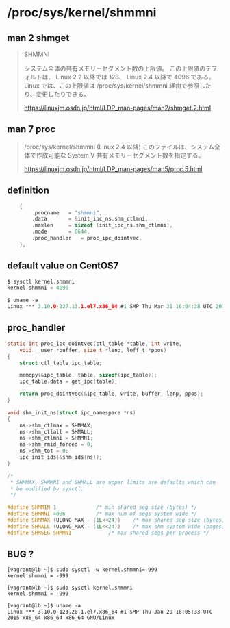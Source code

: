 # /proc/sys/kernel/shmmni

## man 2 shmget

> SHMMNI
>
> システム全体の共有メモリーセグメント数の上限値。 この上限値のデフォルトは、 Linux 2.2 以降では 128、 Linux 2.4 以降で 4096 である。
> Linux では、この上限値は /proc/sys/kernel/shmmni 経由で参照したり、変更したりできる。
>
> https://linuxjm.osdn.jp/html/LDP_man-pages/man2/shmget.2.html

## man 7 proc

>
> /proc/sys/kernel/shmmni (Linux 2.4 以降)
>   このファイルは、システム全体で作成可能な System V 共有メモリーセグメント数を指定する。
>
> https://linuxjm.osdn.jp/html/LDP_man-pages/man5/proc.5.html

## definition

```c
	{
		.procname	= "shmmni",
		.data		= &init_ipc_ns.shm_ctlmni,
		.maxlen		= sizeof (init_ipc_ns.shm_ctlmni),
		.mode		= 0644,
		.proc_handler	= proc_ipc_dointvec,
	},
```

## default value on CentOS7 

```c
$ sysctl kernel.shmmni
kernel.shmmni = 4096

$ uname -a
Linux *** 3.10.0-327.13.1.el7.x86_64 #1 SMP Thu Mar 31 16:04:38 UTC 2016 x86_64 x86_64 x86_64 GNU/Linux
```

## proc_handler

```c
static int proc_ipc_dointvec(ctl_table *table, int write,
	void __user *buffer, size_t *lenp, loff_t *ppos)
{
	struct ctl_table ipc_table;

	memcpy(&ipc_table, table, sizeof(ipc_table));
	ipc_table.data = get_ipc(table);

	return proc_dointvec(&ipc_table, write, buffer, lenp, ppos);
}
```

```c
void shm_init_ns(struct ipc_namespace *ns)
{
	ns->shm_ctlmax = SHMMAX;
	ns->shm_ctlall = SHMALL;
	ns->shm_ctlmni = SHMMNI;
	ns->shm_rmid_forced = 0;
	ns->shm_tot = 0;
	ipc_init_ids(&shm_ids(ns));
}
```

```c
/*
 * SHMMAX, SHMMNI and SHMALL are upper limits are defaults which can
 * be modified by sysctl.
 */

#define SHMMIN 1			 /* min shared seg size (bytes) */
#define SHMMNI 4096			 /* max num of segs system wide */
#define SHMMAX (ULONG_MAX - (1L<<24))	 /* max shared seg size (bytes) */
#define SHMALL (ULONG_MAX - (1L<<24))	 /* max shm system wide (pages) */
#define SHMSEG SHMMNI			 /* max shared segs per process */
```

## BUG ?

```
[vagrant@lb ~]$ sudo sysctl -w kernel.shmmni=-999
kernel.shmmni = -999

[vagrant@lb ~]$ sudo sysctl kernel.shmmni
kernel.shmmni = -999

[vagrant@lb ~]$ uname -a
Linux *** 3.10.0-123.20.1.el7.x86_64 #1 SMP Thu Jan 29 18:05:33 UTC 2015 x86_64 x86_64 x86_64 GNU/Linux
```